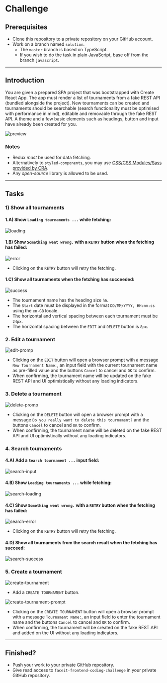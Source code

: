 # Challenge

## Prerequisites

- Clone this repository to a private repository on your GitHub account.
- Work on a branch named `solution`.
  - The `master` branch is based on TypeScript.
  - If you wish to do the task in plain JavaScript, base off from the branch `javascript`.

---

## Introduction

You are given a prepared SPA project that was bootstrapped with Create React App. The app must render a list of tournaments from a fake REST API (bundled alongside the project). New tournaments can be created and tournaments should be searchable (search functionality must be optimised with performance in mind), editable and removable through the fake REST API. A theme and a few basic elements such as headings, button and input have already been created for you.

![preview](.github/preview.gif)

### Notes

- Redux _must_ be used for data fetching.
- Alternatively to `styled-components`, you may use [CSS/CSS Modules/Sass provided by CRA](https://create-react-app.dev/docs/adding-a-stylesheet).
- Any _open-source_ library is allowed to be used.

---

## Tasks

### 1) Show all tournaments

#### 1.A) Show `Loading tournaments ...` while fetching:

![loading](.github/loading-state.png)

#### 1.B) Show `Something went wrong.` with a `RETRY` button when the fetching has failed:

![error](.github/error-state.png)

- Clicking on the `RETRY` button will retry the fetching.

#### 1.C) Show all tournaments when the fetching has succeeded:

![success](.github/success-state.png)

- The tournament name has the heading size `h6`.
- The `Start` date must be displayed in the format `DD/MM/YYYY, HH:mm:ss` using the `en-GB` locale.
- The horizontal and vertical spacing between each tournament must be `24px`.
- The horizontal spacing between the `EDIT` and `DELETE` button is `8px`.

### 2. Edit a tournament

![edit-promp](.github/edit-prompt.png)

- Clicking on the `EDIT` button will open a browser prompt with a message `New Tournament Name:`, an input field with the current tournament name as pre-filled value and the buttons `Cancel` to cancel and `OK` to confirm.
- When confirming, the tournament name will be updated on the fake REST API and UI optimistically without any loading indicators.

### 3. Delete a tournament

![delete-promp](.github/delete-prompt.png)

- Clicking on the `DELETE` button will open a browser prompt with a message `Do you really want to delete this tournament?` and the buttons `Cancel` to cancel and `OK` to confirm.
- When confirming, the tournament name will be deleted on the fake REST API and UI optimistically without any loading indicators.

### 4. Search tournaments

#### 4.A) Add a `Search tournament ...` input field:

![search-input](.github/search-input.png)

#### 4.B) Show `Loading tournaments ...` while fetching:

![search-loading](.github/search-loading-state.png)

#### 4.C) Show `Something went wrong.` with a `RETRY` button when the fetching has failed:

![search-error](.github/search-error-state.png)

- Clicking on the `RETRY` button will retry the fetching.

#### 4.D) Show all tournaments from the search result when the fetching has succeed:

![search-success](.github/search-success-state.png)

### 5. Create a tournament

![create-tournament](.github/create-tournament.png)

- Add a `CREATE TOURNAMENT` button.

![create-tournament-prompt](.github/create-tournament-prompt.png)

- Clicking on the `CREATE TOURNAMENT` button will open a browser prompt with a message `Tournament Name:`, an input field to enter the tournament name and the buttons `Cancel` to cancel and `OK` to confirm.
- When confirming, the tournament will be created on the fake REST API and added on the UI without any loading indicators.

---

## Finished?

- Push your work to your private GitHub repository.
- Give read access to `faceit-frontend-coding-challenge` in your private GitHub repository.

